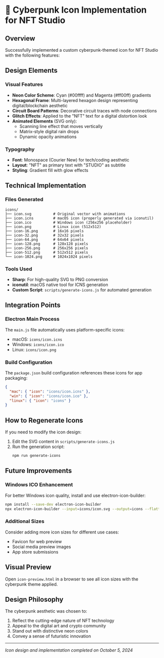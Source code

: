 # 🎨 Cyberpunk Icon Implementation for NFT Studio

## Overview
Successfully implemented a custom cyberpunk-themed icon for NFT Studio with the following features:

## Design Elements

### Visual Features
- **Neon Color Scheme**: Cyan (#00ffff) and Magenta (#ff00ff) gradients
- **Hexagonal Frame**: Multi-layered hexagon design representing digital/blockchain aesthetic
- **Circuit Board Patterns**: Decorative circuit traces with node connections
- **Glitch Effects**: Applied to the "NFT" text for a digital distortion look
- **Animated Elements** (SVG only):
  - Scanning line effect that moves vertically
  - Matrix-style digital rain drops
  - Dynamic opacity animations

### Typography
- **Font**: Monospace (Courier New) for tech/coding aesthetic
- **Layout**: "NFT" as primary text with "STUDIO" as subtitle
- **Styling**: Gradient fill with glow effects

## Technical Implementation

### Files Generated
```
icons/
├── icon.svg          # Original vector with animations
├── icon.icns         # macOS icon (properly generated via iconutil)
├── icon.ico          # Windows icon (256x256 placeholder)
├── icon.png          # Linux icon (512x512)
├── icon-16.png       # 16x16 pixels
├── icon-32.png       # 32x32 pixels
├── icon-64.png       # 64x64 pixels
├── icon-128.png      # 128x128 pixels
├── icon-256.png      # 256x256 pixels
├── icon-512.png      # 512x512 pixels
└── icon-1024.png     # 1024x1024 pixels
```

### Tools Used
- **Sharp**: For high-quality SVG to PNG conversion
- **iconutil**: macOS native tool for ICNS generation
- **Custom Script**: `scripts/generate-icons.js` for automated generation

## Integration Points

### Electron Main Process
The `main.js` file automatically uses platform-specific icons:
- macOS: `icons/icon.icns`
- Windows: `icons/icon.ico`
- Linux: `icons/icon.png`

### Build Configuration
The `package.json` build configuration references these icons for app packaging:
```json
{
  "mac": { "icon": "icons/icon.icns" },
  "win": { "icon": "icons/icon.ico" },
  "linux": { "icon": "icons" }
}
```

## How to Regenerate Icons

If you need to modify the icon design:

1. Edit the SVG content in `scripts/generate-icons.js`
2. Run the generation script:
   ```bash
   npm run generate-icons
   ```

## Future Improvements

### Windows ICO Enhancement
For better Windows icon quality, install and use electron-icon-builder:
```bash
npm install --save-dev electron-icon-builder
npx electron-icon-builder --input=icons/icon.svg --output=icons --flatten
```

### Additional Sizes
Consider adding more icon sizes for different use cases:
- Favicon for web preview
- Social media preview images
- App store submissions

## Visual Preview
Open `icon-preview.html` in a browser to see all icon sizes with the cyberpunk theme applied.

## Design Philosophy
The cyberpunk aesthetic was chosen to:
1. Reflect the cutting-edge nature of NFT technology
2. Appeal to the digital art and crypto community
3. Stand out with distinctive neon colors
4. Convey a sense of futuristic innovation

---

*Icon design and implementation completed on October 5, 2024*